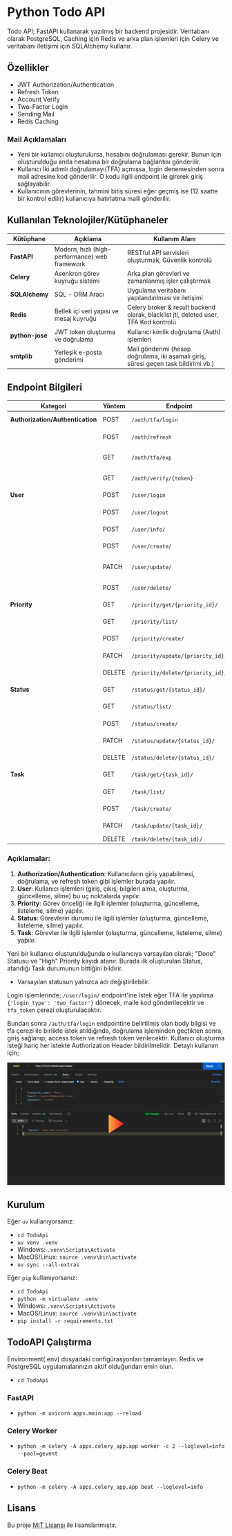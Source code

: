 # Python Todo API

Todo API; FastAPI kullanarak yazılmış bir backend projesidir. Veritabanı olarak PostgreSQL, Caching için Redis ve arka plan işlemleri için Celery ve veritabanı iletişimi için SQLAlchemy kullanır.


## Özellikler
* JWT Authorization/Authentication
* Refresh Token
* Account Verify
* Two-Factor Login
* Sending Mail
* Redis Caching
### Mail Açıklamaları
* Yeni bir kullanıcı oluşturulursa, hesabını doğrulaması gerekir. Bunun için oluşturulduğu anda hesabına bir doğrulama bağlantısı gönderilir.
* Kullanıcı İki adımlı doğrulamayı(TFA) açmışsa, login denemesinden sonra mail adresine kod gönderilir. O kodu ilgili endpoint ile girerek giriş sağlayabilir.
* Kullanıcının görevlerinin, tahmini bitiş süresi eğer geçmiş ise (12 saatte bir kontrol edilir) kullanıcıya hatırlatma maili gönderilir.

## Kullanılan Teknolojiler/Kütüphaneler
| Kütüphane   | Açıklama | Kullanım Alanı |
|-------------|----------|----------------|
| **FastAPI** | Modern, hızlı (high-performance) web framework | RESTful API servisleri oluşturmak, Güvenlik kontrolü |
| **Celery**  | Asenkron görev kuyruğu sistemi | Arka plan görevleri ve zamanlanmış işler çalıştırmak |
| **SQLAlchemy** | SQL - ORM Aracı | Uygulama veritabanı yapılandırılması ve iletişimi |
| **Redis**   | Bellek içi veri yapısı ve mesaj kuyruğu | Celery broker & result backend olarak, blacklist jti, deleted user, TFA Kod kontrolü |
| **python-jose** | JWT token oluşturma ve doğrulama | Kullanıcı kimlik doğrulama (Auth) işlemleri |
| **smtplib** | Yerleşik e-posta gönderimi | Mail gönderimi (hesap doğrulama, iki aşamalı giriş, süresi geçen task bildirimi vb.) |

## Endpoint Bilgileri

| **Kategori**         | **Yöntem** | **Endpoint**                        | **Açıklama**                        |
|----------------------|------------|-------------------------------------|-------------------------------------|
| **Authorization/Authentication** | POST       | `/auth/tfa/login`                   | TFA ile giriş yapma                |
|                      | POST       | `/auth/refresh`                     | Refresh token alma                  |
|                      | GET        | `/auth/tfa/exp`                     | TFA süresinin bitişini al          |
|                      | GET        | `/auth/verify/{token}`              | Hesap doğrulaması                   |
| **User**              | POST       | `/user/login`                       | Kullanıcı giriş yapma              |
|                      | POST       | `/user/logout`                      | Kullanıcı çıkışı                    |
|                      | POST       | `/user/info/`                       | Kullanıcı bilgisi al               |
|                      | POST       | `/user/create/`                     | Kullanıcı oluşturma                 |
|                      | PATCH      | `/user/update/`                     | Kullanıcı bilgisi güncelleme        |
|                      | POST       | `/user/delete/`                     | Kullanıcı silme                     |
| **Priority**          | GET        | `/priority/get/{priority_id}/`      | Öncelik bilgisi al                 |
|                      | GET        | `/priority/list/`                   | Öncelik listesi al                 |
|                      | POST       | `/priority/create/`                 | Öncelik oluşturma                   |
|                      | PATCH      | `/priority/update/{priority_id}/`   | Öncelik güncelleme                  |
|                      | DELETE     | `/priority/delete/{priority_id}/`   | Öncelik silme                       |
| **Status**            | GET        | `/status/get/{status_id}/`          | Durum bilgisi al                   |
|                      | GET        | `/status/list/`                     | Durum listesi al                   |
|                      | POST       | `/status/create/`                   | Durum oluşturma                     |
|                      | PATCH      | `/status/update/{status_id}/`       | Durum güncelleme                    |
|                      | DELETE     | `/status/delete/{status_id}/`       | Durum silme                         |
| **Task**              | GET        | `/task/get/{task_id}/`              | Görev bilgisi al                   |
|                      | GET        | `/task/list/`                       | Görev listesi al                   |
|                      | POST       | `/task/create/`                     | Görev oluşturma                     |
|                      | PATCH      | `/task/update/{task_id}/`           | Görev güncelleme                    |
|                      | DELETE     | `/task/delete/{task_id}/`           | Görev silme                         |

### **Açıklamalar**:
1. **Authorization/Authentication**: Kullanıcıların giriş yapabilmesi, doğrulama, ve refresh token gibi işlemler burada yapılır.
2. **User**: Kullanıcı işlemleri (giriş, çıkış, bilgileri alma, oluşturma, güncelleme, silme) bu uç noktalarda yapılır.
3. **Priority**: Görev önceliği ile ilgili işlemler (oluşturma, güncelleme, listeleme, silme) yapılır.
4. **Status**: Görevlerin durumu ile ilgili işlemler (oluşturma, güncelleme, listeleme, silme) yapılır.
5. **Task**: Görevler ile ilgili işlemler (oluşturma, güncelleme, listeleme, silme) yapılır.

Yeni bir kullanıcı oluşturulduğunda o kullanıcıya varsayılan olarak; "Done" Statusu ve "High" Priority kayıdı atanır.
Burada ilk oluşturulan Status, atandığı Task durumunun bittiğini bildirir.
* Varsayılan statusun yalnızca adı değiştirilebilir.

Login işlemlerinde; `/user/login/` endpoint'ine istek eğer TFA ile yapılırsa `{'login_type': 'two_factor'}` dönecek, maile kod gönderilecektir ve `tfa_token` çerezi oluşturulacaktır.

Bundan sonra `/auth/tfa/login` endpointine belirtilmiş olan body bilgisi ve tfa çerezi ile birlikte istek atıldığında, doğrulama işleminden geçtikten sonra, giriş sağlanıp; access token ve refresh token verilecektir.
Kullanıcı oluşturma isteği hariç her istekte Authorization Header bildirilmelidir. Detaylı kullanım için;

[![Video](/readme_imgs/video.PNG)](https://streamable.com/0cfzfw)

## Kurulum
Eğer `uv` kullanıyorsanız:

* `cd TodoApi`
* `uv venv .venv`
* Windows: `.venv\Scripts\Activate`
* MacOS/Linux: `source .venv\bin\activate`
* `uv sync --all-extras`

Eğer `pip` kullanıyorsanız:

* `cd TodoApi`
* `python -m virtualenv .venv`
* Windows: `.venv\Scripts\Activate`
* MacOS/Linux: `source .venv\bin\activate`
*  `pip install -r requirements.txt`

## TodoAPI Çalıştırma
Environment(.env) dosyadaki configürasyonları tamamlayın. Redis ve PostgreSQL uygulamalarınızın aktif olduğundan emin olun.
* `cd TodoApi`
### FastAPI
* `python -m uvicorn apps.main:app --reload`

### Celery Worker
* `python -m celery -A apps.celery_app.app worker -c 2 --loglevel=info --pool=gevent`

### Celery Beat
* `python -m celery -A apps.celery_app.app beat --loglevel=info`

## Lisans
Bu proje [MIT Lisansı](./LICENSE) ile lisanslanmıştır.

